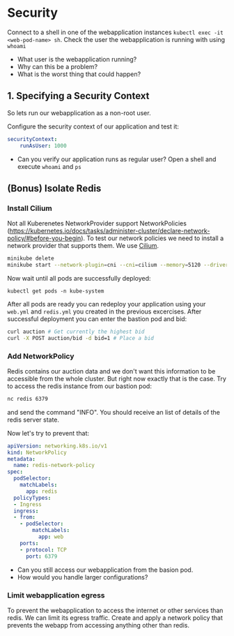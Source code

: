 # Security

Connect to a shell in one of the webapplication instances `kubectl exec -it <web-pod-name> sh`. Check the user the webapplication is running with using `whoami`

- What user is the webapplication running?
- Why can this be a problem?
- What is the worst thing that could happen?

## 1. Specifying a Security Context

So lets run our webapplication as a non-root user.

Configure the security context of our application and test it:

```yaml
securityContext:
    runAsUser: 1000
```

- Can you verify our application runs as regular user? Open a shell and execute `whoami` and `ps`

## (Bonus) Isolate Redis 

### Install Cilium 

Not all Kuberenetes NetworkProvider support NetworkPolicies (https://kubernetes.io/docs/tasks/administer-cluster/declare-network-policy/#before-you-begin). To test our network policies we need to install a network provider that supports them. We use [Cilium](https://cilium.io/).

```bash
minikube delete
minikube start --network-plugin=cni --cni=cilium --memory=5120 --driver=<virtualbox|hyperv>
```

Now wait until all pods are successfully deployed:

```
kubectl get pods -n kube-system
```

After all pods are ready you can redeploy your application using your `web.yml` and `redis.yml` you created in the previous excercises. After successful deployment you can enter the bastion pod and bid:

```bash
curl auction # Get currently the highest bid
curl -X POST auction/bid -d bid=1 # Place a bid
```

### Add NetworkPolicy

Redis contains our auction data and we don't want this information to be accessible from the whole cluster. But right now exactly that is the case. Try to access the redis instance from our bastion pod:

```bash
nc redis 6379
```

and send the command "INFO". You should receive an list of details of the redis server state.

Now let's try to prevent that:

```yaml
apiVersion: networking.k8s.io/v1
kind: NetworkPolicy
metadata:
  name: redis-network-policy
spec:
  podSelector:
    matchLabels:
      app: redis
  policyTypes:
  - Ingress
  ingress:
  - from:
    - podSelector:
        matchLabels:
          app: web
    ports:
    - protocol: TCP
      port: 6379
```

- Can you still access our webapplication from the basion pod.
- How would you handle larger configurations?

### Limit webapplication egress

To prevent the webapplication to access the internet or other services than redis. We can limit its egress traffic. Create and apply a network policy that prevents the webapp from accessing anything other than redis.
